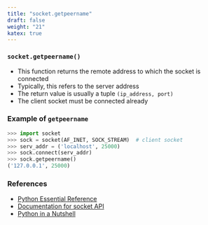 ```yaml
---
title: "socket.getpeername"
draft: false
weight: "21"
katex: true
---
```


### `socket.getpeername()`
- This function returns the remote address to which the socket is connected
- Typically, this refers to the server address
- The return value is usually a tuple `(ip_address, port)`
- The client socket must be connected already

### Example of `getpeername`

```python
>>> import socket
>>> sock = socket(AF_INET, SOCK_STREAM)  # client socket
>>> serv_addr = ('localhost', 25000)
>>> sock.connect(serv_addr)
>>> sock.getpeername()
('127.0.0.1', 25000)
```

### References
- [Python Essential Reference](http://index-of.co.uk/Python/Python%20Essential%20Reference,%20Fourth%20Edition.pdf)
- [Documentation for socket API](https://docs.python.org/3/library/socket.html)
- [Python in a Nutshell](https://www.arp.com/medias/13916546.pdf)
